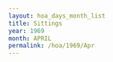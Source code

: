 ```yaml
---
layout: hoa_days_month_list
title: Sittings
year: 1969
month: APRIL
permalink: /hoa/1969/Apr
---
```

